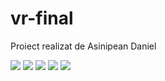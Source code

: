# vr-final

Proiect realizat de Asinipean Daniel

<img src="../assets/img/1.jpg">
<img src="../assets/img/2.jpg">
<img src="../assets/img/3.jpg">
<img src="../assets/img/4.jpg">
<img src="../assets/img/5.jpg">
